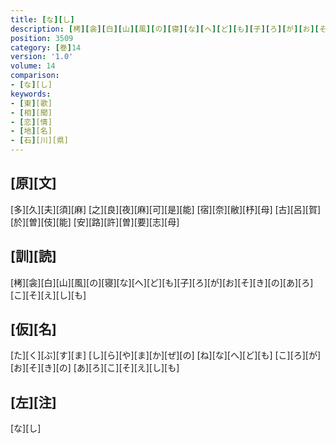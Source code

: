 ```yaml
---
title: [な][し]
description: [栲][衾][白][山][風][の][寝][な][へ][ど][も][子][ろ][が][お][そ][き][の][あ][ろ][こ][そ][え][し][も]
position: 3509
category: [巻]14
version: '1.0'
volume: 14
comparison:
- [な][し]
keywords:
- [東][歌]
- [相][聞]
- [恋][情]
- [地][名]
- [石][川][県]
---
```


## [原][文]

[多][久][夫][須][麻] [之][良][夜][麻][可][是][能] [宿][奈][敝][杼][母] [古][呂][賀][於][曽][伎][能] [安][路][許][曽][要][志][母]

## [訓][読]

[栲][衾][白][山][風][の][寝][な][へ][ど][も][子][ろ][が][お][そ][き][の][あ][ろ][こ][そ][え][し][も]

## [仮][名]

[た][く][ぶ][す][ま] [し][ら][や][ま][か][ぜ][の] [ね][な][へ][ど][も] [こ][ろ][が][お][そ][き][の] [あ][ろ][こ][そ][え][し][も]

## [左][注]

[な][し]
